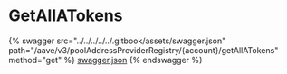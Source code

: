# GetAllATokens

{% swagger src="../../../../../.gitbook/assets/swagger.json" path="/aave/v3/poolAddressProviderRegistry/{account}/getAllATokens" method="get" %}
[swagger.json](../../../../../.gitbook/assets/swagger.json)
{% endswagger %}
